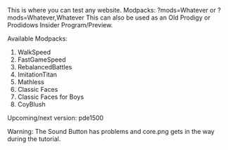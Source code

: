 This is where you can test any website. Modpacks: ?mods=Whatever or ?mods=Whatever,Whatever
This can also be used as an Old Prodigy or Prodidows Insider Program/Preview.

Available Modpacks:

1. WalkSpeed
2. FastGameSpeed
3. RebalancedBattles
4. ImitationTitan
5. Mathless
6. Classic Faces
7. Classic Faces for Boys
8. CoyBlush

  Upcoming/next version: pde1500

Warning: The Sound Button has problems and core.png gets in the way during the tutorial.
